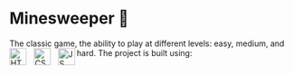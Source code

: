 # Minesweeper 🚩
The classic game, the ability to play at different levels: easy, medium, and hard.
The project is built using:
<img align="left" alt="HTML5" width="30px" style="padding-right:10px;" src="https://cdn.jsdelivr.net/gh/devicons/devicon@latest/icons/html5/html5-original.svg" />
<img align="left" alt="CSS" width="30px" style="padding-right:10px;" src="https://cdn.jsdelivr.net/gh/devicons/devicon@latest/icons/css3/css3-original.svg" />
<img align="left" alt="JS" width="30px" src="https://cdn.jsdelivr.net/gh/devicons/devicon@latest/icons/javascript/javascript-original.svg" />
